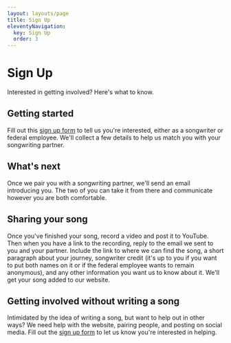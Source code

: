 ```yaml
---
layout: layouts/page
title: Sign Up
eleventyNavigation:
  key: Sign Up
  order: 3
---
```


<h1>Sign Up</h1>
Interested in getting involved? Here's what to know.

<h2>Getting started</h2>

Fill out this <a href="https://docs.google.com/forms/d/e/1FAIpQLSdHpSIEM82slzVi-TAd3J7A7gwCufwK0V0KVQr3SDFGMVLmVw/viewform?usp=header">sign up form</a> to tell us you're interested, either as a songwriter or federal employee. We'll collect a few details to help us match you with your songwriting partner.

<h2>What's next</h2>

Once we pair you with a songwriting partner, we'll send an email introducing you. The two of you can take it from there and communicate however you are both comfortable.

<h2>Sharing your song</h2>

Once you've finished your song, record a video and post it to YouTube. Then when you have a link to the recording, reply to the email we sent to you and your partner. Include the link to where we can find the song, a short paragraph about your journey, songwriter credit (it's up to you if you want to put both names on it or if the federal employee wants to remain anonymous), and any other information you want us to know about it. We'll get your song added to our website.

<h2>Getting involved without writing a song</h2>

Intimidated by the idea of writing a song, but want to help out in other ways? We need help with the website, pairing people, and posting on social media. Fill out the <a href="https://docs.google.com/forms/d/e/1FAIpQLSdHpSIEM82slzVi-TAd3J7A7gwCufwK0V0KVQr3SDFGMVLmVw/viewform?usp=header">sign up form</a> to let us know you're interested in helping.